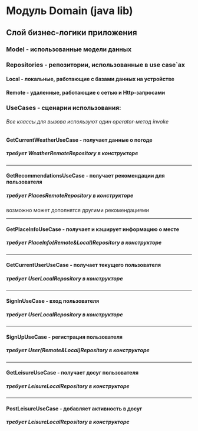 # Модуль Domain (java lib)

## Слой бизнес-логики приложения

### Model - использованные модели данных

### Repositories - репозитории, использованные в use case`ах

#### Local - локальные, работающие с базами данных на устройстве

#### Remote - удаленные, работающие с сетью и Http-запросами

### UseCases - сценарии использования:

###### Все классы для вызова используют один operator-метод invoke

#### GetCurrentWeatherUseCase - получает данные о погоде

##### требует WeatherRemoteRepository в конструкторе

---

#### GetRecommendationsUseCase - получает рекомендации для пользователя

##### требует PlacesRemoteRepository в конструкторе

возможно может дополнятся другими рекомендациями

---

#### GetPlaceInfoUseCase - получает и кэширует информацию о месте

##### требует PlaceInfo(Remote&Local)Repository в конструкторе

---

#### GetCurrentUserUseCase - получает текущего пользователя

##### требует UserLocalRepository в конструкторе

---

#### SignInUseCase - вход пользователя

##### требует UserLocalRepository в конструкторе

---

#### SignUpUseCase - регистрация пользователя

##### требует User(Remote&Local)Repository в конструкторе

---

#### GetLeisureUseCase - получает досуг пользователя

##### требует LeisureLocalRepository в конструкторе

---

#### PostLeisureUseCase - добавляет активность в досуг

##### требует LeisureLocalRepository в конструкторе
